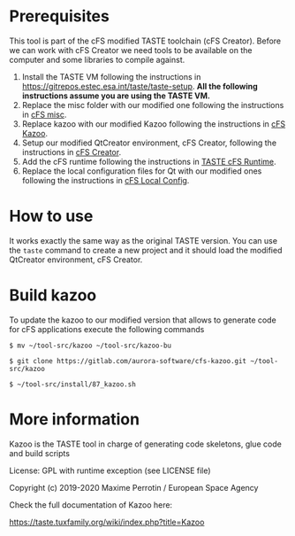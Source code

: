 # Prerequisites
This tool is part of the cFS modified TASTE toolchain (cFS Creator). Before we can work with cFS Creator we need tools to be available on the computer and some libraries to compile against.

1. Install the TASTE VM following the instructions in https://gitrepos.estec.esa.int/taste/taste-setup. <strong>All the following instructions assume you are using the TASTE VM.</strong>
2. Replace the misc folder with our modified one following the instructions in [cFS misc](https://gitlab.com/aurora-software/cFS-misc).
3. Replace kazoo with our modified Kazoo following the instructions in [cFS Kazoo](https://gitlab.com/aurora-software/cfs-kazoo).
4. Setup our modified QtCreator environment, cFS Creator, following the instructions in [cFS Creator](https://gitlab.com/aurora-software/cFS-Creator).
5. Add the cFS runtime following the instructions in [TASTE cFS Runtime](https://gitlab.com/aurora-software/taste-cfs-runtime).
6. Replace the local configuration files for Qt with our modified ones following the instructions in [cFS Local Config](https://gitlab.com/aurora-software/cFS-local-config).

# How to use
It works exactly the same way as the original TASTE version. You can use the `taste` command to create a new project and it should load the modified QtCreator environment, cFS Creator.

# Build kazoo
To update the kazoo to our modified version that allows to generate code for cFS applications execute the following commands

`$ mv ~/tool-src/kazoo ~/tool-src/kazoo-bu`

`$ git clone https://gitlab.com/aurora-software/cfs-kazoo.git ~/tool-src/kazoo`

`$ ~/tool-src/install/87_kazoo.sh`


# More information 
Kazoo is the TASTE tool in charge of generating code skeletons, glue code and build scripts

License: GPL with runtime exception (see LICENSE file)

Copyright (c) 2019-2020 Maxime Perrotin / European Space Agency

Check the full documentation of Kazoo here:

https://taste.tuxfamily.org/wiki/index.php?title=Kazoo
